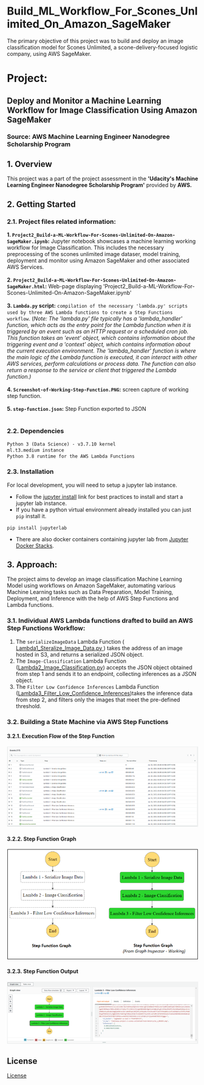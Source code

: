 # Build_ML_Workflow_For_Scones_Unlimited_On_Amazon_SageMaker
The primary objective of this project was to build and deploy an image classification model for Scones Unlimited, a scone-delivery-focused logistic company, using AWS SageMaker.

# Project: 
## Deploy and Monitor a Machine Learning Workflow for Image Classification Using Amazon SageMaker
### Source: AWS Machine Learning Engineer Nanodegree Scholarship Program

## 1. Overview

This project was a part of the project assessment in the **'Udacity's Machine Learning Engineer Nanodegree Scholarship Program'** provided by **AWS.**

## 2. Getting Started

### 2.1. Project files related information:

**1. `Project2_Build-a-ML-Workflow-For-Scones-Unlimited-On-Amazon-SageMaker.ipynb`:** Jupyter notebook showcases a machine learning working workflow for Image Classification. This includes the necessary preprocessing of the scones unlimited image dataser, model training, deployment and monitor using Amazon SageMaker and other associated AWS Services.<br><br>
**2. `Project2_Build-a-ML-Workflow-For-Scones-Unlimited-On-Amazon-SageMaker.html`:** Web-page displaying 'Project2_Build-a-ML-Workflow-For-Scones-Unlimited-On-Amazon-SageMaker.ipynb'<br><br>
**3. `Lambda.py` script:** `compilation of the necessary 'lambda.py' scripts used by three AWS Lambda functions to create a Step Functions workflow`. (*Note: The 'lambda.py' file typically has a 'lambda_handler' function, which acts as the entry point for the Lambda function when it is triggered by an event such as an HTTP request or a scheduled cron job. This function takes an 'event' object, which contains information about the triggering event and a 'context' object, which contains information about the current execution environment. The 'lambda_handler' function is where the main logic of the Lambda function is executed, it can interact with other AWS services, perform calculations or process data. The function can also return a response to the service or client that triggered the Lambda function.)*<br><br>
**4. `Screenshot-of-Working-Step-Function.PNG`:** screen capture of working step function. <br><br>
**5. `step-function.json`:** Step Function exported to JSON<br><br>

### 2.2. Dependencies
```
Python 3 (Data Science) - v3.7.10 kernel
ml.t3.medium instance
Python 3.8 runtime for the AWS Lambda Functions
```

### 2.3. Installation

For local development, you will need to setup a jupyter lab instance.
* Follow the [jupyter install](https://jupyter.org/install.html) link for best practices to install and start a jupyter lab instance.
* If you have a python virtual environment already installed you can just `pip` install it.
```
pip install jupyterlab
```
* There are also docker containers containing jupyter lab from [Jupyter Docker Stacks](https://jupyter-docker-stacks.readthedocs.io/en/latest/index.html).

## 3. Approach:

The project aims to develop an image classification Machine Learning Model using workflows on Amazon SageMaker, automating various Machine Learning tasks such as Data Preparation, Model Training, Deployment, and Inference with the help of AWS Step Functions and Lambda functions.

### 3.1. Individual AWS Lambda functions drafted to build an AWS Step Functions Workflow:<br>

1. The `serializeImageData` Lambda Function (<a href =  "https://github.com/JahnnviSingh/Build_a_ML_Workflow_For_Scones_Unlimited_On_Amazon_SageMaker/blob/main/Lambda%20Functions/Lambda1_Steralize_Image_Data.py"> Lambda1_Steralize_Image_Data.py  </a>) takes the address of an image hosted in S3, and returns a serialized JSON object.<br>
2. The `Image-Classification` Lambda Function ([Lambda2_Image_Classification.py](Lambda%20Functions/Lambda2_Image_Classification.py)) accepts the JSON object obtained from step 1 and sends it to an endpoint, collecting inferences as a JSON object.<br>
3. The `Filter Low Confidence Inferences` Lambda Function ([Lambda3_Filter_Low_Confidence_Inferences](Lambda%20Functions/Lambda2_Filter_Low_Confidence_Inferences.py))takes the inference data from step 2, and filters only the images that meet the pre-defined threshold.<br>

### 3.2. Building a State Machine via AWS Step Functions

#### 3.2.1. Execution Flow of the Step Function 

![Execution-Flow-of-The-Step-Function.PNG](images/Execution-Flow-of-The-Step-Function.PNG)

#### 3.2.2. Step Function Graph

![Step Functions Graph](images/step-function-graph.PNG)

#### 3.2.3. Step Function Output

![Step Function Output](images/Step-Function-Workflow-Working-Output-Example-1.PNG)

## License

[License](LICENSE)

<br>

